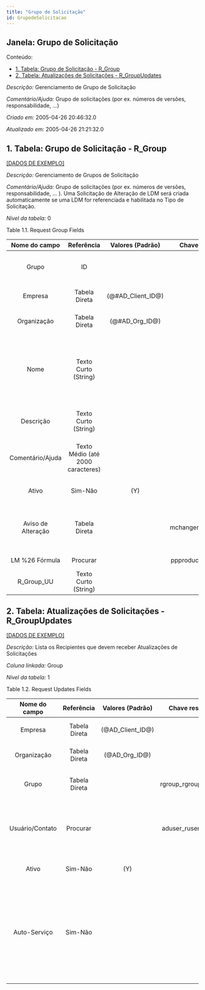 ```yaml
---
title: "Grupo de Solicitação"
id: GrupodeSolicitacao
---
```

<div id="d112584e1" class="section chapter">

<div class="titlepage">

<div>

<div>

## Janela: Grupo de Solicitação

</div>

</div>

</div>

<div class="toc">

<div class="toc-title">

Conteúdo:

</div>

  - <span class="section">[1. Tabela: Grupo de Solicitação -
    R\_Group](#d112584e22)</span>
  - <span class="section">[2. Tabela: Atualizações de Solicitações -
    R\_GroupUpdates](#d112584e210)</span>

</div>

<span class="emphasis">*Descrição:* </span> Gerenciamento de Grupo de
Solicitação

<span class="emphasis">*Comentário/Ajuda:* </span>Grupo de solicitações
(por ex. números de versões, responsabilidade, ...)

<span class="emphasis"> *Criado em:* </span>2005-04-26 20:46:32.0

<span class="emphasis">*Atualizado em:* </span>2005-04-26 21:21:32.0

<div id="d112584e22" class="section section">

<div class="titlepage">

<div>

<div>

## 1. Tabela: Grupo de Solicitação - R\_Group

</div>

</div>

</div>

[\[DADOS DE EXEMPLO\]](data/R_Group_data)

<span class="emphasis">*Descrição:*</span> Gerenciamento de Grupos de
Solicitação

<span class="emphasis">*Comentário/Ajuda:* </span> Grupo de solicitações
(por ex. números de versões, responsabilidade, ... ). Uma Solicitação de
Alteração de LDM será criada automaticamente se uma LDM for referenciada
e habilitada no Tipo de Solicitação.

<span class="emphasis">*Nível da tabela:* </span>0

</div>

<div id="d112584e39" class="table">

<div class="table-title">

Table 1.1. Request Group
Fields

</div>

<div class="table-contents">

|   Nome do campo    |            Referência             |   Valores (Padrão)   |   Chave restritiva    |                Regra de validação                |                        Descrição                        |                                                               Comentário/Ajuda                                                               |
| :----------------: | :-------------------------------: | :------------------: | :-------------------: | :----------------------------------------------: | :-----------------------------------------------------: | :------------------------------------------------------------------------------------------------------------------------------------------: |
|       Grupo        |                ID                 |                      |                       |                                                  |                      Request Group                      |                                        Group of requests (e.g. version numbers, responsibility, ...)                                         |
|      Empresa       |           Tabela Direta           | (@\#AD\_Client\_ID@) |                       |        AD\_Client.AD\_Client\_ID \< \> 0         |           (semelhante ao primeiro relatório)            |                                                             (ver o mesmo acima)                                                              |
|    Organização     |           Tabela Direta           |  (@\#AD\_Org\_ID@)   |                       | (AD\_Org.IsSummary='N' OR AD\_Org.AD\_Org\_ID=0) |           (semelhante ao primeiro relatório)            |                                                             (ver o mesmo acima)                                                              |
|        Nome        |       Texto Curto (String)        |                      |                       |                                                  |          Alphanumeric identifier of the entity          | The name of an entity (record) is used as an default search option in addition to the search key. The name is up to 60 characters in length. |
|     Descrição      |       Texto Curto (String)        |                      |                       |                                                  |        Optional short description of the record         |                                                 A description is limited to 255 characters.                                                  |
|  Comentário/Ajuda  | Texto Médio (até 2000 caracteres) |                      |                       |                                                  |                     Comment or Hint                     |                                 The Help field contains a hint, comment or help about the use of this item.                                  |
|       Ativo        |              Sim-Não              |         (Y)          |                       |                                                  |           (semelhante ao primeiro relatório)            |                                                             (ver o mesmo acima)                                                              |
| Aviso de Alteração |           Tabela Direta           |                      | mchangenotice\_rgroup |                                                  | Bill of Materials (Engineering) Change Notice (Version) |                                                                                                                                              |
|   LM %26 Fórmula   |             Procurar              |                      | ppproductbom\_rgroup  |                                                  |                     BOM %26 Formula                     |                                                                                                                                              |
|    R\_Group\_UU    |       Texto Curto (String)        |                      |                       |                                                  |                                                         |                                                                                                                                              |

</div>

</div>

  

<div id="d112584e210" class="section section">

<div class="titlepage">

<div>

<div>

## 2. Tabela: Atualizações de Solicitações - R\_GroupUpdates

</div>

</div>

</div>

[\[DADOS DE EXEMPLO\]](data/R_GroupUpdates_data)

<span class="emphasis">*Descrição:*</span> Lista os Recipientes que
devem receber Atualizações de Solicitações

<span class="emphasis">*Coluna linkada:* </span> Group

<span class="emphasis">*Nível da tabela:* </span>1

</div>

<div id="d112584e227" class="table">

<div class="table-title">

Table 1.2. Request Updates
Fields

</div>

<div class="table-contents">

|  Nome do campo  |  Referência   |  Valores (Padrão)  |   Chave restritiva    |                Regra de validação                |                                 Descrição                                  |                                                                                               Comentário/Ajuda                                                                                                |
| :-------------: | :-----------: | :----------------: | :-------------------: | :----------------------------------------------: | :------------------------------------------------------------------------: | :-----------------------------------------------------------------------------------------------------------------------------------------------------------------------------------------------------------: |
|     Empresa     | Tabela Direta | (@AD\_Client\_ID@) |                       |        AD\_Client.AD\_Client\_ID \< \> 0         |                     (semelhante ao primeiro relatório)                     |                                                                                              (ver o mesmo acima)                                                                                              |
|   Organização   | Tabela Direta |  (@AD\_Org\_ID@)   |                       | (AD\_Org.IsSummary='N' OR AD\_Org.AD\_Org\_ID=0) |                     (semelhante ao primeiro relatório)                     |                                                                                              (ver o mesmo acima)                                                                                              |
|      Grupo      | Tabela Direta |                    | rgroup\_rgroupupdates |                                                  |                               Request Group                                |                                                                         Group of requests (e.g. version numbers, responsibility, ...)                                                                         |
| Usuário/Contato |   Procurar    |                    | aduser\_ruserupdates  |                                                  |       User within the system - Internal or Business Partner Contact        |                                                 The User identifies a unique user in the system. This could be an internal user or a business partner contact                                                 |
|      Ativo      |    Sim-Não    |        (Y)         |                       |                                                  |                     (semelhante ao primeiro relatório)                     |                                                                                              (ver o mesmo acima)                                                                                              |
|  Auto-Serviço   |    Sim-Não    |                    |                       |                                                  | This is a Self-Service entry or this entry can be changed via Self-Service | Self-Service allows users to enter data or update their data. The flag indicates, that this record was entered or created via Self-Service or that the user can change it via the Self-Service functionality. |

</div>

</div>

  

</div>
